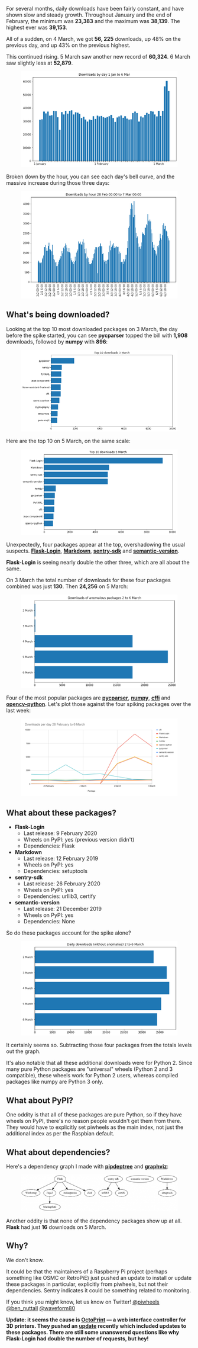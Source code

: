 For several months, daily downloads have been fairly constant, and have shown slow and steady
growth. Throughout January and the end of February, the minimum was **23,383** and the maximum was
**38,139**. The highest ever was **39,153**.

All of a sudden, on 4 March, we got **56, 225** downloads, up 48% on the previous day, and up 43% on
the previous highest.

This continued rising. 5 March saw another new record of **60,324**. 6 March saw slightly less at
**52,879**.

<figure class="wp-block-image size-large">
<img src="images/downloads-by-day.png" />
</figure>

Broken down by the hour, you can see each day's bell curve, and the massive increase during those
three days:

<figure class="wp-block-image size-large">
<img src="images/downloads-by-hour.png" />
</figure>

## What's being downloaded?

Looking at the top 10 most downloaded packages on 3 March, the day before the spike started, you can
see **pycparser** topped the bill with **1,908** downloads, followed by **numpy** with **896**:

<figure class="wp-block-image size-large">
<img src="images/top-10-3march-1.png" />
</figure>

Here are the top 10 on 5 March, on the same scale:

<figure class="wp-block-image size-large">
<img src="images/top-10-5march-1.png" />
</figure>

Unexpectedly, four packages appear at the top, overshadowing the usual suspects.
**[Flask-Login](https://www.piwheels.org/project/Flask-Login)**,
**[Markdown](https://www.piwheels.org/project/Markdown)**,
**[sentry-sdk](https://www.piwheels.org/project/sentry-sdk)** and
**[semantic-version](https://www.piwheels.org/project/semantic-version)**.

**Flask-Login** is seeing nearly double the other three, which are all about the same.

On 3 March the total number of downloads for these four packages combined was just **130**. Then
**24,256** on 5 March:

<figure class="wp-block-image size-large">
<img src="images/unexpected-downloads-2.png" />
</figure>

Four of the most popular packages are **[pycparser](https://www.piwheels.org/project/pycparser/)**,
**[numpy](https://www.piwheels.org/project/numpy)**,
**[cffi](https://www.piwheels.org/project/cffi)** and
**[opencv-python](https://www.piwheels.org/project/opencv-python)**. Let's plot those against the
four spiking packages over the last week:

<figure class="wp-block-image size-large">
<img src="images/package-downloads-by-day.png" />
</figure>

## What about these packages?

- **Flask-Login**
    - Last release: 9 February 2020
    - Wheels on PyPI: yes (previous version didn't)
    - Dependencies: Flask
- **Markdown**
    - Last release: 12 February 2019
    - Wheels on PyPI: yes
    - Dependencies: setuptools
- **sentry-sdk**
    - Last release: 26 February 2020
    - Wheels on PyPI: yes
    - Dependencies: urllib3, certify
- **semantic-version**
    - Last release: 21 December 2019
    - Wheels on PyPI: yes
    - Dependencies: None

So do these packages account for the spike alone?

<figure class="wp-block-image size-large">
<img src="images/daily-without-anomolies.png" />
</figure>

It certainly seems so. Subtracting those four packages from the totals levels out the graph.

It's also notable that all these additional downloads were for Python 2. Since many pure Python
packages are "universal" wheels (Python 2 and 3 compatible), these wheels work for Python 2 users,
whereas compiled packages like numpy are Python 3 only.

## What about PyPI?

One oddity is that all of these packages are pure Python, so if they have wheels on PyPI, there's
no reason people wouldn't get them from there. They would have to explicitly set piwheels as the
main index, not just the additional index as per the Raspbian default.

## What about dependencies?

Here's a dependency graph I made with
**[pipdeptree](https://www.piwheels.org/project/pipdeptree/)** and
**[graphviz](https://www.graphviz.org/)**:

<figure class="wp-block-image size-large">
<img src="images/pip-dep-tree-1024x239.png" />
</figure>

Another oddity is that none of the dependency packages show up at all. **Flask** had just **16**
downloads on 5 March.

## Why?

We don't know.

It could be that the maintainers of a Raspberry Pi project (perhaps something like OSMC or RetroPiE)
just pushed an update to install or update these packages in particular, explicitly from piwheels,
but not their dependencies. Sentry indicates it could be something related to monitoring.

If you think you might know, let us know on Twitter! [@piwheels](https://twitter.com/piwheels)
[@ben_nuttall](https://twitter.com/ben_nuttall) [@waveform80](https://twitter.com/waveform80)

**Update: it seems the cause is [OctoPrint](https://octoprint.org/) — a web interface controller
for 3D printers. They pushed an [update](https://github.com/foosel/OctoPrint/releases/tag/1.4.0)
recently which included updates to these packages. There are still some unanswered questions like
why Flask-Login had double the number of requests, but hey!**
